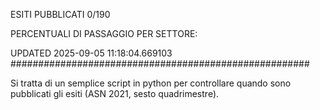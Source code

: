 ESITI PUBBLICATI 0/190 

PERCENTUALI DI PASSAGGIO PER SETTORE:

UPDATED 2025-09-05 11:18:04.669103
###################################################### 

Si tratta di un semplice script in python per controllare quando sono pubblicati gli esiti (ASN 2021, sesto quadrimestre).


